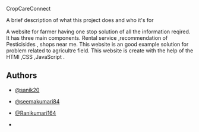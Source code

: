 

 CropCareConnect

A brief description of what this project does and who it's for

A website for farmer having one stop solution of all the information reqired. 
It has three main components. Rental service ,recommendation of Pesticisides , shops near me.
This website is an good example solution for problem related to agricultre field.
This website is create with the help of the HTMl ,CSS ,JavaScript .
## Authors

- [@sanik20]()

- [@seemakumari84]()
- [@Ranikumari164]()
-
